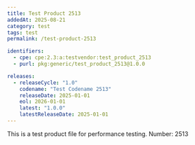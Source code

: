```yaml
---
title: Test Product 2513
addedAt: 2025-08-21
category: test
tags: test
permalink: /test-product-2513

identifiers:
  - cpe: cpe:2.3:a:testvendor:test_product_2513
  - purl: pkg:generic/test_product_2513@1.0.0

releases:
  - releaseCycle: "1.0"
    codename: "Test Codename 2513"
    releaseDate: 2025-01-01
    eol: 2026-01-01
    latest: "1.0.0"
    latestReleaseDate: 2025-01-01
---
```


This is a test product file for performance testing. Number: 2513
